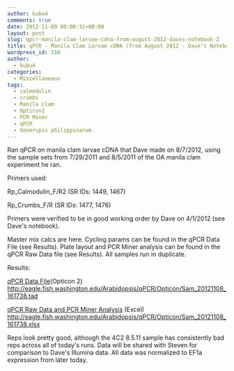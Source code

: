 ```yaml
---
author: kubu4
comments: true
date: 2012-11-09 00:00:31+00:00
layout: post
slug: qpcr-manila-clam-larvae-cdna-from-august-2012-daves-notebook-2
title: qPCR - Manila Clam Larvae cDNA (from August 2012 - Dave's Notebook)
wordpress_id: 210
author:
  - kubu4
categories:
  - Miscellaneous
tags:
  - calmodulin
  - crumbs
  - Manila clam
  - Opticon2
  - PCR Miner
  - qPCR
  - Venerupis philippinarum
---
```


Ran qPCR on manila clam larvae cDNA that Dave made on 8/7/2012, using the sample sets from 7/29/2011 and 8/5/2011 of the OA manila clam experiment he ran.

Primers used:

Rp_Calmodulin_F/R2 (SR IDs: 1449, 1467)

Rp_Crumbs_F/R (SR IDs: 1477, 1476)

Primers were verified to be in good working order by Dave on 4/1/2012 (see Dave's notebook).

Master mix calcs are here. Cycling params can be found in the qPCR Data File (see Results). Plate layout and PCR Miner analysis can be found in the qPCR Raw Data file (see Results). All samples run in duplicate.

Results:

[qPCR Data File](http://eagle.fish.washington.edu/Arabidopsis/qPCR/Opticon/Sam_20121108_161738.tad)(Opticon 2) http://eagle.fish.washington.edu/Arabidopsis/qPCR/Opticon/Sam_20121108_161738.tad

[qPCR Raw Data and PCR Miner Analysis](http://eagle.fish.washington.edu/Arabidopsis/qPCR/Opticon/Sam_20121108_161738.xlsx) (Excel) http://eagle.fish.washington.edu/Arabidopsis/qPCR/Opticon/Sam_20121108_161738.xlsx

Reps look pretty good, although the 4C2 8.5.11 sample has consistently bad reps across all of today's runs. Data will be shared with Steven for comparison to Dave's Illumina data. All data was normalized to EF1a expression from later today.
